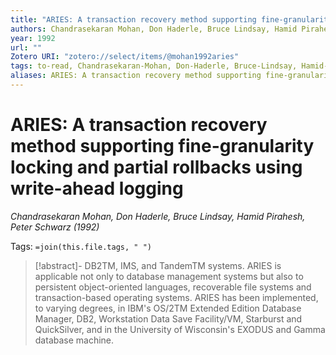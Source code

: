 ```yaml
---
title: "ARIES: A transaction recovery method supporting fine-granularity locking and partial rollbacks using write-ahead logging"
authors: Chandrasekaran Mohan, Don Haderle, Bruce Lindsay, Hamid Pirahesh, Peter Schwarz
year: 1992
url: ""
Zotero URI: "zotero://select/items/@mohan1992aries"
tags: to-read, Chandrasekaran-Mohan, Don-Haderle, Bruce-Lindsay, Hamid-Pirahesh, Peter-Schwarz
aliases: ARIES: A transaction recovery method supporting fine-granularity locking and partial rollbacks using write-ahead logging
---
```


# ARIES: A transaction recovery method supporting fine-granularity locking and partial rollbacks using write-ahead logging  
_Chandrasekaran Mohan, Don Haderle, Bruce Lindsay, Hamid Pirahesh, Peter Schwarz (1992)_

Tags: `=join(this.file.tags, " ")`

> [!abstract]-
> DB2TM, IMS, and TandemTM systems. ARIES is applicable not only to database management systems but also to persistent object-oriented languages, recoverable file systems and transaction-based operating systems. ARIES has been implemented, to varying degrees, in IBM's OS/2TM Extended Edition Database Manager, DB2, Workstation Data Save Facility/VM, Starburst and QuickSilver, and in the University of Wisconsin's EXODUS and Gamma database machine.


